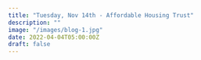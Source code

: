 ```yaml
---
title: "Tuesday, Nov 14th - Affordable Housing Trust"
description: ""
image: "/images/blog-1.jpg"
date: 2022-04-04T05:00:00Z
draft: false
---
```

